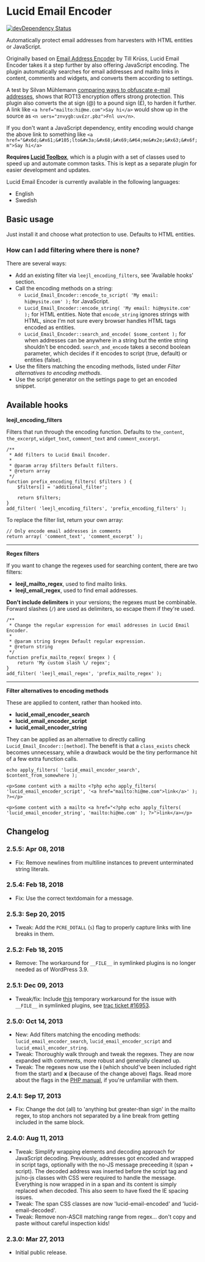 # Lucid Email Encoder

[![devDependency Status](https://david-dm.org/elusiveunit/lucid-email-encoder/dev-status.svg)](https://david-dm.org/elusiveunit/lucid-email-encoder#info=devDependencies)

Automatically protect email addresses from harvesters with HTML entities or JavaScript.

Originally based on [Email Address Encoder](http://wordpress.org/extend/plugins/email-address-encoder/) by Till Krüss, Lucid Email Encoder takes it a step further by also offering JavaScript encoding. The plugin automatically searches for email addresses and mailto links in content, comments and widgets, and converts them according to settings.

A test by Silvan Mühlemann [comparing ways to obfuscate e-mail addresses](http://techblog.tilllate.com/2008/07/20/ten-methods-to-obfuscate-e-mail-addresses-compared/), shows that ROT13 encryption offers strong protection. This plugin also converts the at sign (@) to a pound sign (£), to harden it further. A link like `<a href="mailto:hi@me.com">Say hi</a>` would show up in the source as `<n uers="znvygb:uv£zr.pbz">Fnl uv</n>`.

If you don't want a JavaScript dependency, entity encoding would change the above link to something like `<a href="&#x6d;&#x61;&#105;lto&#x3a;&#x68;&#x69;&#64;me&#x2e;&#x63;&#x6f;m">Say hi</a>`

**Requires [Lucid Toolbox](https://github.com/elusiveunit/lucid-toolbox)**, which is a plugin with a set of classes used to speed up and automate common tasks. This is kept as a separate plugin for easier development and updates.

Lucid Email Encoder is currently available in the following languages:

* English
* Swedish

## Basic usage

Just install it and choose what protection to use. Defaults to HTML entities.

### How can I add filtering where there is none?

There are several ways:

* Add an existing filter via `leejl_encoding_filters`, see 'Available hooks' section.
* Call the encoding methods on a string:
	* `Lucid_Email_Encoder::encode_to_script( 'My email: hi@mysite.com' );` for JavaScript.
	* `Lucid_Email_Encoder::encode_string( 'My email: hi@mysite.com' );` for HTML entities. Note that `encode_string` ignores strings with HTML, since I'm not sure every browser handles HTML tags encoded as entities.
	* `Lucid_Email_Encoder::search_and_encode( $some_content );` for when addresses can be anywhere in a string but the entire string shouldn't be encoded. `search_and_encode` takes a second boolean parameter, which decides if it encodes to script (true, default) or entities (false).
* Use the filters matching the encoding methods, listed under *Filter alternatives to encoding methods*.
* Use the script generator on the settings page to get an encoded snippet.

## Available hooks

**leejl\_encoding\_filters**

Filters that run through the encoding function. Defaults to `the_content`, `the_excerpt`, `widget_text`, `comment_text` and `comment_excerpt`.

	/**
	 * Add filters to Lucid Email Encoder.
	 *
	 * @param array $filters Default filters.
	 * @return array
	 */
	function prefix_encoding_filters( $filters ) {
		$filters[] = 'additional_filter';

		return $filters;
	}
	add_filter( 'leejl_encoding_filters', 'prefix_encoding_filters' );

To replace the filter list, return your own array:

	// Only encode email addresses in comments
	return array( 'comment_text', 'comment_excerpt' );

-----

**Regex filters**

If you want to change the regexes used for searching content, there are two filters:

* **leejl\_mailto\_regex**, used to find mailto links.
* **leejl\_email\_regex**, used to find email addresses.

**Don't include delimiters** in your versions; the regexes must be combinable. Forward slashes (`/`) are used as delimiters, so escape them if they're used.

	/**
	 * Change the regular expression for email addresses in Lucid Email Encoder.
	 *
	 * @param string $regex Default regular expression.
	 * @return string
	 */
	function prefix_mailto_regex( $regex ) {
		return 'My custom slash \/ regex';
	}
	add_filter( 'leejl_email_regex', 'prefix_mailto_regex' );

-----

**Filter alternatives to encoding methods**

These are applied to content, rather than hooked into.

* **lucid\_email\_encoder\_search**
* **lucid\_email\_encoder\_script**
* **lucid\_email\_encoder\_string**

They can be applied as an alternative to directly calling `Lucid_Email_Encoder::[method]`. The benefit is that a `class_exists` check becomes unnecessary, while a drawback would be the tiny performance hit of a few extra function calls.

	echo apply_filters( 'lucid_email_encoder_search', $content_from_somewhere );

	<p>Some content with a mailto <?php echo apply_filters( 'lucid_email_encoder_script', '<a href="mailto:hi@me.com">link</a>' ); ?></p>

	<p>Some content with a mailto <a href="<?php echo apply_filters( 'lucid_email_encoder_string', 'mailto:hi@me.com' ); ?>">link</a></p>

## Changelog

### 2.5.5: Apr 08, 2018

* Fix: Remove newlines from multiline instances to prevent unterminated string literals.

### 2.5.4: Feb 18, 2018

* Fix: Use the correct textdomain for a message.

### 2.5.3: Sep 20, 2015

* Tweak: Add the `PCRE_DOTALL` (`s`) flag to properly capture links with line breaks in them.

### 2.5.2: Feb 18, 2015

* Remove: The workaround for `__FILE__` in symlinked plugins is no longer needed as of WordPress 3.9.

### 2.5.1: Dec 09, 2013

* Tweak/fix: Include [this](https://gist.github.com/aubreypwd/7828624) temporary workaround for the issue with `__FILE__` in symlinked plugins, see [trac ticket #16953](http://core.trac.wordpress.org/ticket/16953).

### 2.5.0: Oct 14, 2013

* New: Add filters matching the encoding methods: `lucid_email_encoder_search`, `lucid_email_encoder_script` and `lucid_email_encoder_string`.
* Tweak: Thoroughly walk through and tweak the regexes. They are now expanded with comments, more robust and generally cleaned up.
* Tweak: The regexes now use the **i** (which should've been included right from the start) and **x** (because of the change above) flags. Read more about the flags in the [PHP manual](http://php.net/manual/en/reference.pcre.pattern.modifiers.php), if you're unfamiliar with them.

### 2.4.1: Sep 17, 2013

* Fix: Change the dot (all) to 'anything but greater-than sign' in the mailto regex, to stop anchors not separated by a line break from getting included in the same block.

### 2.4.0: Aug 11, 2013

* Tweak: Simplify wrapping elements and decoding approach for JavaScript decoding. Previously, addresses got encoded and wrapped in script tags, optionally with the no-JS message preceeding it (span + script). The decoded address was inserted before the script tag and js/no-js classes with CSS were required to handle the message. Everything is now wrapped in in a span and its content is simply replaced when decoded. This also seem to have fixed the IE spacing issues.
* Tweak: The span CSS classes are now 'lucid-email-encoded' and 'lucid-email-decoded'.
* Tweak: Remove non-ASCII matching range from regex... don't copy and paste without careful inspection kids!

### 2.3.0: Mar 27, 2013

* Initial public release.